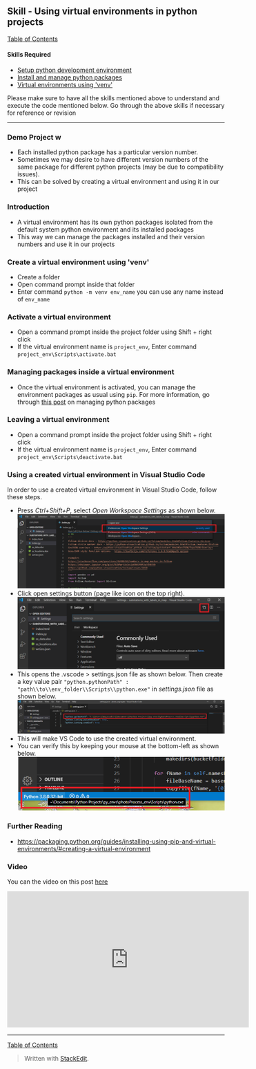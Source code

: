 ## Skill - Using virtual environments in python projects

[Table of Contents](https://nagasudhir.blogspot.com/2020/04/taming-python-table-of-contents.html)

#### Skills Required
* [Setup python development environment](https://nagasudhir.blogspot.com/2020/04/setup-python-development-environment_14.html)
* [Install and manage python packages](https://nagasudhir.blogspot.com/2020/05/install-and-manage-packages-in-python.html)
* [Virtual environments using 'venv'](https://nagasudhir.blogspot.com/2020/05/virtual-environments-using-venv.html)

Please make sure to have all the skills mentioned above to understand and execute the code mentioned below. Go through the above skills if necessary for reference or revision
<hr/>

### Demo Project w
* Each installed python package has a particular version number.
* Sometimes we may desire to have different version numbers of the same package for different python projects (may be due to compatibility issues).
* This can be solved by creating a virtual environment and using it in our project

### Introduction
* A virtual environment has its own python packages isolated from the default system python environment and its installed packages
* This way we can manage the packages installed and their version numbers and use it in our projects

### Create a virtual environment using 'venv'
* Create a folder
* Open command prompt inside that folder
* Enter command `python -m venv env_name` 
you can use any name instead of `env_name` 

### Activate a virtual environment
* Open a command prompt inside the project folder using Shift + right click
* If the virtual environment name is ```project_env```, Enter command `project_env\Scripts\activate.bat`

### Managing packages inside a virtual environment
* Once the virtual environment is activated, you can manage the environment packages as usual using `pip`. For more information, go through [this post](https://nagasudhir.blogspot.com/2020/05/install-and-manage-packages-in-python.html) on managing python packages

### Leaving a virtual environment
* Open a command prompt inside the project folder using Shift + right click
* If the virtual environment name is ```project_env```, Enter command `project_env\Scripts\deactivate.bat`

### Using a created virtual environment in Visual Studio Code
In order to use a created virtual environment in Visual Studio Code, follow these steps.
* Press *Ctrl+Shift+P*, select *Open Workspace Settings* as shown below.
![vs_code_open_workspace_settings](https://github.com/nagasudhirpulla/taming_python/raw/master/blog/skills/assets/img/vs_code_open_workspace_settings.png)
* Click open settings button (page like icon on the top right). 
![vs_code_open_settings_json](https://github.com/nagasudhirpulla/taming_python/raw/master/blog/skills/assets/img/vs_code_open_settings_json.png)
* This opens the .vscode > settings.json file as shown below. Then create a key value pair `"python.pythonPath" : "path\\to\\env_folder\\Scripts\\python.exe"` in *settings.json* file as shown below.
![vs_code_python_path_in_settings_json](https://github.com/nagasudhirpulla/taming_python/raw/master/blog/skills/assets/img/vs_code_python_path_in_settings_json.png)
* This will make VS Code to use the created virtual environment.
* You can verify this by keeping your mouse at the bottom-left as shown below.
![vs_code_active_python_env_check](https://github.com/nagasudhirpulla/taming_python/raw/master/blog/skills/assets/img/vs_code_active_python_env_check.png)
### Further Reading
* https://packaging.python.org/guides/installing-using-pip-and-virtual-environments/#creating-a-virtual-environment

### Video

You can the video on this post [here](https://youtu.be/Gp7Eb4D1qnI)

<iframe width="560" height="315" src="https://www.youtube.com/embed/Gp7Eb4D1qnI" frameborder="0" allow="accelerometer; autoplay; clipboard-write; encrypted-media; gyroscope; picture-in-picture" allowfullscreen></iframe>

<hr/>

[Table of Contents](https://nagasudhir.blogspot.com/2020/04/taming-python-table-of-contents.html)



> Written with [StackEdit](https://stackedit.io/).
<!--stackedit_data:
eyJoaXN0b3J5IjpbLTM5ODc1NDM0OV19
-->